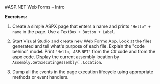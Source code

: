 #ASP.NET Web Forms – Intro

**Exercises:**
01. Create a simple ASPX page that enters a name and prints ``"Hello" + name`` in the page. Use a ``TextBox + Button + Label``.

02. Start Visual Studio and create new Web Forms App. Look at the files generated and tell what's purpose of each file. Explain the "code behind" model. Print ``"Hello, ASP.NET"`` from the C# code and from the aspx code. Display the current assembly location by ``Assembly.GetExecutingAssembly().Location``.

03. Dump all the events in the page execution lifecycle using appropriate methods or event handlers.
